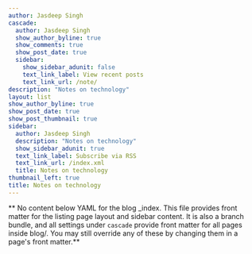 ```yaml
---
author: Jasdeep Singh 
cascade:
  author: Jasdeep Singh 
  show_author_byline: true
  show_comments: true
  show_post_date: true
  sidebar:
    show_sidebar_adunit: false
    text_link_label: View recent posts
    text_link_url: /note/
description: "Notes on technology"
layout: list
show_author_byline: true
show_post_date: true
show_post_thumbnail: true
sidebar:
  author: Jasdeep Singh 
  description: "Notes on technology"
  show_sidebar_adunit: true
  text_link_label: Subscribe via RSS
  text_link_url: /index.xml
  title: Notes on technology
thumbnail_left: true
title: Notes on technology
---
```


** No content below YAML for the blog _index. This file provides front matter for the listing page layout and sidebar content. It is also a branch bundle, and all settings under `cascade` provide front matter for all pages inside blog/. You may still override any of these by changing them in a page's front matter.**
